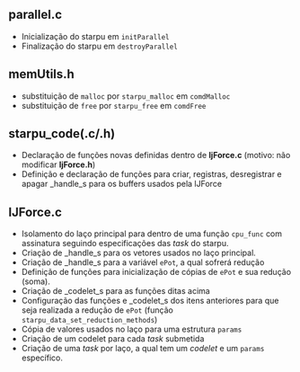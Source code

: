 ## parallel.c
 - Inicialização do starpu em `initParallel`
 - Finalização do starpu em `destroyParallel`

## memUtils.h
 - substituição de `malloc` por `starpu_malloc` em `comdMalloc`
 - substituição de `free` por `starpu_free` em `comdFree`

## starpu_code(.c/.h)
 - Declaração de funções novas definidas dentro de **ljForce.c** (motivo: não modificar **ljForce.h**)
 - Definição e declaração de funções para criar, registras, desregistrar e apagar _handle_s para os buffers usados pela lJForce

## lJForce.c
 - Isolamento do laço principal para dentro de uma função `cpu_func` com assinatura seguindo especificações das _task_ do starpu.
 - Criação de _handle_s para os vetores usados no laço principal.
 - Criação de _handle_s para a variável `ePot`, a qual sofrerá redução
 - Definição de funções para inicialização de cópias de `ePot` e sua redução (soma).
 - Criação de _codelet_s para as funções ditas acima
 - Configuração das funções e _codelet_s dos itens anteriores para que seja realizada a redução de `ePot` (função `starpu_data_set_reduction_methods`)
 - Cópia de valores usados no laço para uma estrutura `params`
 - Criação de um codelet para cada _task_ submetida
 - Criação de uma _task_ por laço, a qual tem um _codelet_ e um `params` específico.